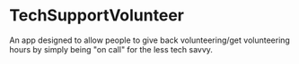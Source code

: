 # TechSupportVolunteer
An app designed to allow people to give back volunteering/get volunteering hours by simply being "on call" for the less tech savvy.

